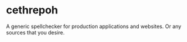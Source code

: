 cethrepoh
=========

A generic spellchecker for production applications and websites.  Or any sources that you desire. 